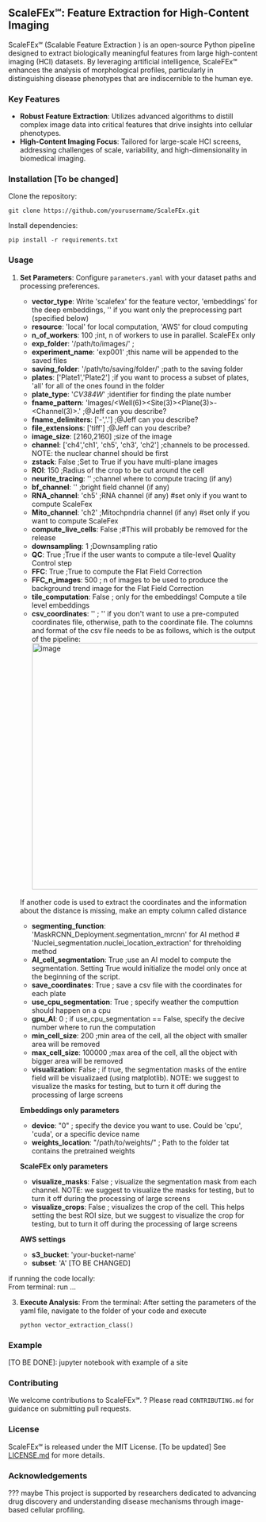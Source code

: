 ## ScaleFEx℠: Feature Extraction for High-Content Imaging

ScaleFEx℠ (Scalable Feature Extraction ) is an open-source Python pipeline designed to extract biologically meaningful features from large high-content imaging (HCI) datasets. By leveraging artificial intelligence, ScaleFEx℠ enhances the analysis of morphological profiles, particularly in distinguishing disease phenotypes that are indiscernible to the human eye.

### Key Features
- **Robust Feature Extraction**: Utilizes advanced algorithms to distill complex image data into critical features that drive insights into cellular phenotypes.
- **High-Content Imaging Focus**: Tailored for large-scale HCI screens, addressing challenges of scale, variability, and high-dimensionality in biomedical imaging.

### Installation [To be changed]

Clone the repository:
```
git clone https://github.com/yourusername/ScaleFEx.git
```

Install dependencies:
```
pip install -r requirements.txt
```

### Usage

1. **Set Parameters**: Configure `parameters.yaml` with your dataset paths and processing preferences.
    - **vector_type**: Write 'scalefex' for the feature vector, 'embeddings' for the deep embeddings, '' if you want only the preprocessing part (specified below)
    - **resource**: 'local' for local computation, 'AWS' for cloud computing
    - **n_of_workers**: 100 ;int, n of workers to use in parallel. ScaleFEx only
    - **exp_folder**: '/path/to/images/' ;
    - **experiment_name**: 'exp001' ;this name will be appended to the saved files
    - **saving_folder**: '/path/to/saving/folder/' ;path to the saving folder
    - **plates**: ['Plate1','Plate2'] ;if you want to process a subset of plates, 'all' for all of the ones found in the folder
    - **plate_type**: '_CV384W_' ;identifier for finding the plate number
    - **fname_pattern**: 'Images/<Well(6)><Site(3)><Plane(3)>-<Channel(3)>.<ext>' ;@Jeff can you describe?
    - **fname_delimiters**: ['-','.'] ;@Jeff can you describe?
    - **file_extensions**: ['tiff'] ;@Jeff can you describe?
    - **image_size**: [2160,2160] ;size of the image
    - **channel**: ['ch4','ch1', 'ch5',  'ch3', 'ch2'] ;channels to be processed. NOTE: the nuclear channel should be first
    - **zstack**: False ;Set to True if you have multi-plane images
    - **ROI**: 150 ;Radius of the crop to be cut around the cell
    - **neurite_tracing**: '' ;channel where to compute tracing (if any) 
    - **bf_channel**: '' ;bright field channel (if any) 
    - **RNA_channel**: 'ch5' ;RNA channel (if any) #set only if you want to compute ScaleFex
    - **Mito_channel**: 'ch2' ;Mitochpndria channel (if any) #set only if you want to compute ScaleFex
    - **compute_live_cells**: False ;#This will probably be removed for the release
    - **downsampling**: 1 ;Downsampling ratio
    - **QC**: True ;True if the user wants to compute a tile-level Quality Control step
    - **FFC**: True ;True to compute the Flat Field Correction
    - **FFC_n_images**: 500 ; n of images to be used to produce the background trend image for the Flat Field Correction
    - **tile_computation**: False ; only for the embeddings! Compute a tile level embeddings
    - **csv_coordinates**: '' ; '' if you don't want to use a pre-computed coordinates file, otherwise, path to the coordinate file. The columns and format of the csv file needs to be as follows, which is the output of the pipeline: <img width="496" alt="image" src="https://github.com/NYSCF/NYSCF_HCI_image_processing/assets/23292813/e25a6268-60e6-4297-9532-a20d4c373e21">
    
    If another code is used to extract the coordinates and the information about the distance is missing, make an empty column called distance
    - **segmenting_function**: 'MaskRCNN_Deployment.segmentation_mrcnn' for AI method # 'Nuclei_segmentation.nuclei_location_extraction' for threholding method 
    - **AI_cell_segmentation**: True ;use an AI model to compute the segmentation. Setting True would initialize the model only once at the beginning of the script.
    - **save_coordinates**: True ; save a csv file with the coordinates for each plate
    - **use_cpu_segmentation**: True ; specify weather the computtion should happen on a cpu
    - **gpu_AI**: 0 ; if use_cpu_segmentation == False, specify the decive number where to run the computation
    - **min_cell_size**: 200 ;min area of the cell, all the object with smaller area will be removed
    - **max_cell_size**: 100000 ;max area of the cell, all the object with bigger area will be removed
    - **visualization**: False ; if true, the segmentation masks of the entire field will be visualizaed (using matplotlib). NOTE: we suggest to visualize the masks for testing, but to turn it off during the processing of large screens
    
    **Embeddings only parameters**
    - **device**: "0" ; specify the device you want to use. Could be 'cpu', 'cuda', or a specific device name
    - **weights_location**: "/path/to/weights/" ; Path to the folder tat contains the pretrained weights
  
   **ScaleFEx only parameters**
    - **visualize_masks**: False ; visualize the segmentation mask from each channel. NOTE: we suggest to visualize the masks for testing, but to turn it off during the processing of large screens
    - **visualize_crops**: False ; visualizes the crop of the cell. This helps setting the best ROI size, but we suggest to visualize the crop for testing, but to turn it off during the processing of large screens
    
   **AWS settings**
    - **s3_bucket**: 'your-bucket-name'
    - **subset**: 'A' [TO BE CHANGED]
  
  if running the code locally:  
  From terminal: run ...
      
3. **Execute Analysis**:
   From the terminal:
   After setting the parameters of the yaml file, navigate to the folder of your code and execute
   ```
   python vector_extraction_class()
   ```
   
### Example

[TO BE DONE]: jupyter notebook with example of a site

### Contributing

We welcome contributions to ScaleFEx℠. ? Please read `CONTRIBUTING.md` for guidance on submitting pull requests.

### License

ScaleFEx℠ is released under the MIT License. [To be updated] See [LICENSE.md](LICENSE.md) for more details.

### Acknowledgements
??? maybe
This project is supported by researchers dedicated to advancing drug discovery and understanding disease mechanisms through image-based cellular profiling.
